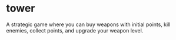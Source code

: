 # tower
A strategic game where you can buy weapons with initial points, kill enemies, collect points, and upgrade your weapon level.
